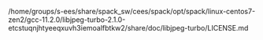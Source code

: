 /home/groups/s-ees/share/spack_sw/cees/spack/opt/spack/linux-centos7-zen2/gcc-11.2.0/libjpeg-turbo-2.1.0-etcstuqnjhtyeeqxuvh3iemoalfbtkw2/share/doc/libjpeg-turbo/LICENSE.md